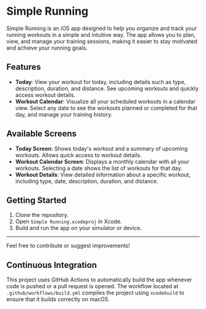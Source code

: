 # Simple Running

Simple Running is an iOS app designed to help you organize and track your running workouts in a simple and intuitive way. The app allows you to plan, view, and manage your training sessions, making it easier to stay motivated and achieve your running goals.

## Features

- **Today**: View your workout for today, including details such as type, description, duration, and distance. See upcoming workouts and quickly access workout details.
- **Workout Calendar**: Visualize all your scheduled workouts in a calendar view. Select any date to see the workouts planned or completed for that day, and manage your training history.

## Available Screens

- **Today Screen**: Shows today's workout and a summary of upcoming workouts. Allows quick access to workout details.
- **Workout Calendar Screen**: Displays a monthly calendar with all your workouts. Selecting a date shows the list of workouts for that day.
- **Workout Details**: View detailed information about a specific workout, including type, date, description, duration, and distance.

## Getting Started

1. Clone the repository.
2. Open `Simple Running.xcodeproj` in Xcode.
3. Build and run the app on your simulator or device.

---

Feel free to contribute or suggest improvements!

## Continuous Integration

This project uses GitHub Actions to automatically build the app whenever code is pushed or a pull request is opened. The workflow located at `.github/workflows/build.yml` compiles the project using `xcodebuild` to ensure that it builds correctly on macOS.
